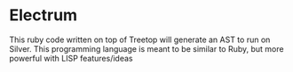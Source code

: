 # Electrum
This ruby code written on top of Treetop will generate an AST to run on Silver. This programming language is meant to be similar to Ruby, but more powerful with LISP features/ideas
